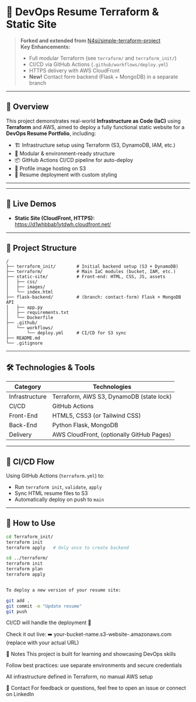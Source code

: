 # 🚀 DevOps Resume Terraform & Static Site

> **Forked and extended from** [N4si/simple-terraform-project](https://github.com/N4si/simple-terraform-project)  
> **Key Enhancements:**  
> - Full modular Terraform (see `terraform/` and `terraform_init/`)  
> - CI/CD via GitHub Actions (`.github/workflows/deploy.yml`)  
> - HTTPS delivery with AWS CloudFront  
> - **New!** Contact form backend (Flask + MongoDB) in a separate branch

---

## 🚀 Overview

This project demonstrates real-world **Infrastructure as Code (IaC)** using **Terraform** and AWS, aimed to deploy a fully functional static website for a **DevOps Resume Portfolio**, including:

- 🏗️ Infrastructure setup using Terraform (S3, DynamoDB, IAM, etc.)
- 📂 Modular & environment-ready structure
- 📦 GitHub Actions CI/CD pipeline for auto-deploy
- 📸 Profile image hosting on S3
- 💼 Resume deployment with custom styling

---

---

## 🔗 Live Demos

- **Static Site (CloudFront, HTTPS):**  
  https://d1whbbab1ytdwh.cloudfront.net/  


---

## 📁 Project Structure


```text
/
├── terraform_init/        # Initial backend setup (S3 + DynamoDB)
├── terraform/             # Main IaC modules (bucket, IAM, etc.)
├── static-site/           # Front-end: HTML, CSS, JS, assets
│   ├── css/
│   ├── images/
│   └── index.html
├── flask-backend/         # (branch: contact-form) Flask + MongoDB API
│   ├── app.py
│   ├── requirements.txt
│   └── Dockerfile
├── .github/
│   └── workflows/
│       └── deploy.yml     # CI/CD for S3 sync
├── README.md
└── .gitignore
```

---
## 🛠️ Technologies & Tools

|   Category    |            Technologies                |
|---------------|----------------------------------------|
| Infrastructure| Terraform, AWS S3, DynamoDB (state lock)
|    CI/CD      | GitHub Actions                         |
|  Front-End    | HTML5, CSS3 (or Tailwind CSS)          |
|   Back-End    | Python Flask, MongoDB                  |
|   Delivery    | AWS CloudFront, (optionally GitHub Pages)
---

## 🔄 CI/CD Flow

Using GitHub Actions (`terraform.yml`) to:
- Run `terraform init`, `validate`, `apply`
- Sync HTML resume files to S3
- Automatically deploy on push to `main`

---

## 🧪 How to Use

```bash
cd Terraform_init/
terraform init
terraform apply   # Only once to create backend

cd ../terraform/
terraform init
terraform plan
terraform apply


To deploy a new version of your resume site:

git add .
git commit -m "Update resume"
git push
```

CI/CD will handle the deployment 🎉

Check it out live:
➡️ your-bucket-name.s3-website-<region>.amazonaws.com
(replace with your actual URL)


📌 Notes
This project is built for learning and showcasing DevOps skills

Follow best practices: use separate environments and secure credentials

All infrastructure defined in Terraform, no manual AWS setup

📮 Contact
For feedback or questions, feel free to open an issue or connect on LinkedIn


